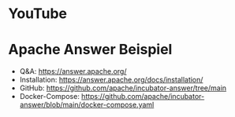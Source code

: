 # YouTube


# Apache Answer Beispiel

* Q&A: https://answer.apache.org/
* Installation: https://answer.apache.org/docs/installation/
* GitHub: https://github.com/apache/incubator-answer/tree/main
* Docker-Compose: https://github.com/apache/incubator-answer/blob/main/docker-compose.yaml


